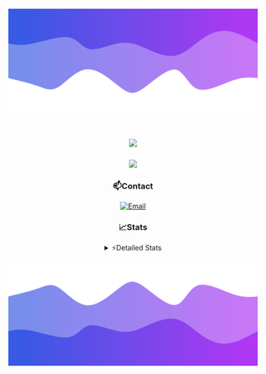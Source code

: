 ![Header](./header.png)
<div align="center">

<h1 align="center">
  <a href="https://git.io/typing-svg">
    <img src="https://readme-typing-svg.herokuapp.com/?lines=Hello,+There!+👋;This+is+chicho.;CEO+on+Hely+Development....;&center=true&size=25">
  </a>
</h1>
  
<p align="center">
  <img src="https://lanyard.cnrad.dev/api/852683595378196480" />
</p>

### 📫Contact
  [![Email](https://img.shields.io/badge/Email-gastondalla@gmail.com-04619f?style=for-the-badge&logo=gmail&logoColor=white)](mailto:gastondalla@gmail.com)
</br>  
### 📈Stats
<details>
    <summary> ⚡Detailed Stats</summary>
    <br/>

<!--START_SECTION:waka-->
![Code Time](http://img.shields.io/badge/Code%20Time-226%20hrs%2023%20mins-blue)

![Profile Views](http://img.shields.io/badge/Profile%20Views-2-blue)

**🐱 My GitHub Data** 

> 📦 39.6 kB Used in GitHub's Storage 
 > 
> 🏆 15 Contributions in the Year 2023
 > 
> 🚫 Not Opted to Hire
 > 
> 📜 7 Public Repositories 
 > 
> 🔑 9 Private Repositories 
 > 
**I'm a Night 🦉** 

```text
🌞 Morning                13 commits          ██░░░░░░░░░░░░░░░░░░░░░░░   06.53 % 
🌆 Daytime                25 commits          ███░░░░░░░░░░░░░░░░░░░░░░   12.56 % 
🌃 Evening                100 commits         █████████████░░░░░░░░░░░░   50.25 % 
🌙 Night                  61 commits          ████████░░░░░░░░░░░░░░░░░   30.65 % 
```
📅 **I'm Most Productive on Wednesday** 

```text
Monday                   12 commits          ██░░░░░░░░░░░░░░░░░░░░░░░   06.03 % 
Tuesday                  36 commits          █████░░░░░░░░░░░░░░░░░░░░   18.09 % 
Wednesday                42 commits          █████░░░░░░░░░░░░░░░░░░░░   21.11 % 
Thursday                 22 commits          ███░░░░░░░░░░░░░░░░░░░░░░   11.06 % 
Friday                   29 commits          ████░░░░░░░░░░░░░░░░░░░░░   14.57 % 
Saturday                 23 commits          ███░░░░░░░░░░░░░░░░░░░░░░   11.56 % 
Sunday                   35 commits          ████░░░░░░░░░░░░░░░░░░░░░   17.59 % 
```


📊 **This Week I Spent My Time On** 

```text
🕑︎ Time Zone: America/Argentina/Buenos_Aires

💬 Programming Languages: 
HTML                     9 hrs 20 mins       ███████████████░░░░░░░░░░   59.27 % 
Python                   6 hrs 2 mins        ██████████░░░░░░░░░░░░░░░   38.34 % 
SCSS                     11 mins             ░░░░░░░░░░░░░░░░░░░░░░░░░   01.19 % 
CSS                      10 mins             ░░░░░░░░░░░░░░░░░░░░░░░░░   01.11 % 
Bash                     0 secs              ░░░░░░░░░░░░░░░░░░░░░░░░░   00.07 % 

🔥 Editors: 
VS Code                  15 hrs 45 mins      █████████████████████████   100.00 % 

🐱‍💻 Projects: 
Unknown Project          9 hrs 31 mins       ███████████████░░░░░░░░░░   60.44 % 
Coder                    4 hrs 9 mins        ███████░░░░░░░░░░░░░░░░░░   26.39 % 
ocean-backend            1 hr 36 mins        ███░░░░░░░░░░░░░░░░░░░░░░   10.16 % 
pagina-1                 28 mins             █░░░░░░░░░░░░░░░░░░░░░░░░   03.01 % 

💻 Operating System: 
Windows                  15 hrs 45 mins      █████████████████████████   100.00 % 
```

**I Mostly Code in JavaScript** 

```text
JavaScript               8 repos             █████████░░░░░░░░░░░░░░░░   36.36 % 
CSS                      3 repos             ███░░░░░░░░░░░░░░░░░░░░░░   13.64 % 
HTML                     2 repos             ██░░░░░░░░░░░░░░░░░░░░░░░   09.09 % 
C#                       2 repos             ██░░░░░░░░░░░░░░░░░░░░░░░   09.09 % 
Batchfile                1 repo              █░░░░░░░░░░░░░░░░░░░░░░░░   04.55 % 
```




 Last Updated on 17/07/2023 14:12:48 UTC
<!--END_SECTION:waka-->
</details>

![Footer](./footer.png)
